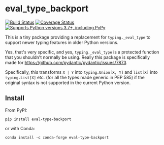 # eval_type_backport

[![Build Status](https://github.com/alexmojaki/eval_type_backport/workflows/Tests/badge.svg)](https://github.com/alexmojaki/eval_type_backport/actions) [![Coverage Status](https://coveralls.io/repos/github/alexmojaki/eval_type_backport/badge.svg)](https://coveralls.io/github/alexmojaki/eval_type_backport) [![Supports Python versions 3.7+, including PyPy](https://img.shields.io/pypi/pyversions/eval_type_backport.svg)](https://pypi.python.org/pypi/eval_type_backport)

This is a tiny package providing a replacement for `typing._eval_type` to support newer typing features in older Python versions.

Yes, that's very specific, and yes, `typing._eval_type` is a protected function that you shouldn't normally be using. Really this package is specifically made for https://github.com/pydantic/pydantic/issues/7873.

Specifically, this transforms `X | Y` into `typing.Union[X, Y]`
and `list[X]` into `typing.List[X]` etc. (for all the types made generic in PEP 585)
if the original syntax is not supported in the current Python version.

## Install

From PyPI:

```shell
pip install eval-type-backport
```

or with Conda:

```shell
conda install -c conda-forge eval-type-backport
```
